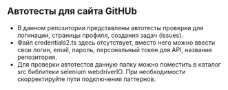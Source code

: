 ## Автотесты для сайта GitHUb
- В данном репозитории представлены автотесты проверки для логинации, страницы профиля, создания задач (issues). 
- Файл credentials2.ts здесь отсутствует, вместо него можно ввести свои логин, email, пароль, персональный токен для API, название репозитория. 
- Для проверки автотестов данную папку можно поместить в каталог src библитеки selenium webdriverIO. При необходимости скорректируйте пути подключения паттернов.
